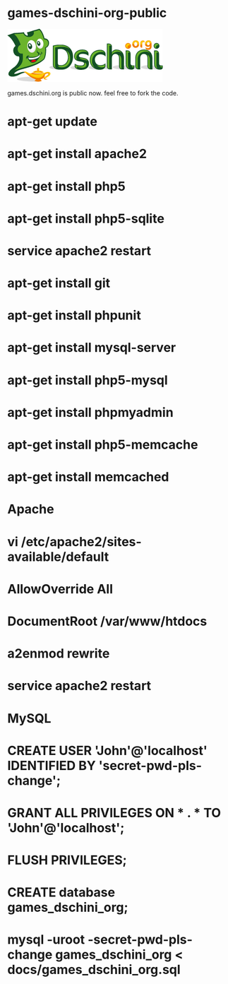 # games-dschini-org-public

![dschini.org](htdocs/img/dschini_medium.png)

games.dschini.org is public now. feel free to fork the code.

# apt-get update
# apt-get install apache2
# apt-get install php5
# apt-get install php5-sqlite
# service apache2 restart
# apt-get install git
# apt-get install phpunit
# apt-get install mysql-server
# apt-get install php5-mysql
# apt-get install phpmyadmin
# apt-get install php5-memcache
# apt-get install memcached

# Apache
# vi /etc/apache2/sites-available/default
# AllowOverride All
# DocumentRoot /var/www/htdocs
# a2enmod rewrite
# service apache2 restart
#
# MySQL
# CREATE USER 'John'@'localhost' IDENTIFIED BY 'secret-pwd-pls-change';
# GRANT ALL PRIVILEGES ON * . * TO 'John'@'localhost';
# FLUSH PRIVILEGES;
# CREATE database games_dschini_org;
# mysql -uroot -secret-pwd-pls-change games_dschini_org < docs/games_dschini_org.sql
